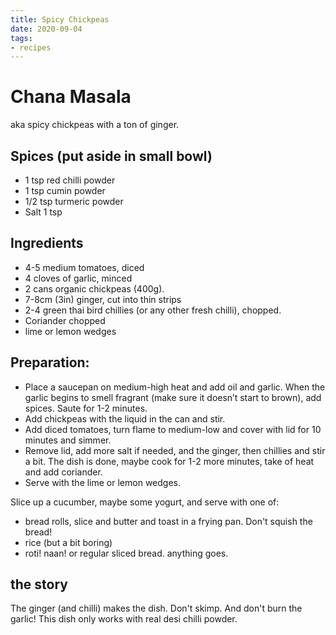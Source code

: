 ```yaml
---
title: Spicy Chickpeas
date: 2020-09-04
tags:
- recipes
---
```


# Chana Masala

aka spicy chickpeas with a ton of ginger.

## Spices (put aside in small bowl)

- 1 tsp red chilli powder 
- 1 tsp cumin powder
- 1/2 tsp turmeric powder
- Salt 1 tsp

## Ingredients

- 4-5 medium tomatoes, diced
- 4 cloves of garlic, minced
- 2 cans organic chickpeas (400g). 
- 7-8cm (3in) ginger, cut into thin strips
- 2-4 green thai bird chillies (or any other fresh chilli), chopped. 
- Coriander chopped
- lime or lemon wedges

## Preparation:

- Place a saucepan on medium-high heat and add oil and garlic. When the garlic begins to smell fragrant (make sure it doesn’t start to brown), add spices. Saute for 1-2 minutes.
- Add chickpeas with the liquid in the can and stir.
- Add diced tomatoes, turn flame to medium-low and cover with lid for 10 minutes and simmer.
- Remove lid, add more salt if needed, and the ginger, then chillies and stir a bit. The dish is done, maybe cook for 1-2 more minutes, take of heat and add coriander.
- Serve with the lime or lemon wedges.

Slice up a cucumber, maybe some yogurt, and serve with one of:

- bread rolls, slice and butter and toast in a frying pan. Don't squish the bread!
- rice (but a bit boring)
- roti! naan! or regular sliced bread. anything goes.

## the story

The ginger (and chilli) makes the dish. Don't skimp. And don't burn the garlic! This dish only works with real desi chilli powder. 